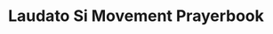 ---
layout: link
link_url: https://laudatosimovement.org/download/laudato-si-movement-prayer-book/
title: Laudato Si Movement Prayerbook 
source: Laudato Si Movement 
card: 
petal: Rooted Worship
task: Embed care for Creation
---